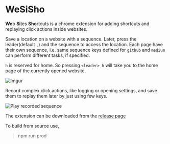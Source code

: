 WeSiSho
===

**We**b **Si**tes **Sho**rtcuts is a chrome extension for adding shortcuts and replaying click actions inside websites.

Save a location on a website with a sequence. Later, press the leader(default `,`) and the sequence to access the location. Each page have their own sequence, i.e. same sequence keys defined for `github` and `medium` can perform different tasks, if specified.

`h` is reserved for home. So pressing `<leader> h` will take you to the home page of the currently opened website.

![Imgur](https://i.imgur.com/MeHnkde.gif)

Record complex click actions, like logging or opening settings, and save them to replay them later by just using few keys.

![Play recorded sequence](https://i.imgur.com/HuI5MsL.gif)

The extension can be downloaded from the [release page](https://github.com/p-v/WeSiSho/releases)

To build from source use,

> npm run prod
